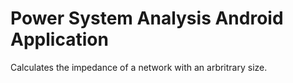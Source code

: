 # Power System Analysis Android Application
Calculates the impedance of a network with an arbritrary size.
